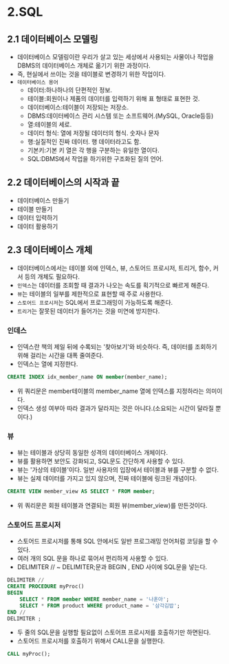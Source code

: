 # 2.SQL

## 2.1 데이터베이스 모델링
- 데이터베이스 모델링이란 우리가 살고 있는 세상에서 사용되는 사물이나 작업을 DBMS의 데이터베이스 개체로 옮기기 위한 과정이다.
- 즉, 현실에서 쓰이는 것을 테이블로 변경하기 위한 작업이다.
- `데이터베이스 용어`
  - 데이터:하나하나의 단편적인 정보.
  - 테이블:회원이나 제품의 데이터를 입력하기 위해 표 형태로 표현한 것.
  - 데이터베이스:테이블이 저장되는 저장소.
  - DBMS:데이터베이스 관리 시스템 또는 소프트웨어.(MySQL, Oracle등등)
  - 열:테이블의 세로. 
  - 데이터 형식: 열에 저장될 데이터의 형식. 숫자나 문자
  - 행:실질적인 진짜 데이터. 행 데이터라고도 함.
  - 기본키:기본 키 열은 각 행을 구분하는 유일한 열이다.
  - SQL:DBMS에서 작업을 하기위한 구조화된 질의 언어.

## 2.2 데이터베이스의 시작과 끝
- 데이터베이스 만들기
- 테이블 만들기
- 데이터 입력하기
- 데이터 활용하기

## 2.3 데이터베이스 개체
- 데이터베이스에서는 테이블 외에 인덱스, 뷰, 스토어드 프로시저, 트리거, 함수, 커서 등의 개체도 필요하다.
- `인덱스`는 데이터를 조회할 때 결과가 나오는 속도를 획기적으로 빠르게 해준다.
- `뷰`는 테이블의 일부를 제한적으로 표현할 때 주로 사용한다.
- `스토어드 프로시저`는 SQL에서 프로그래밍이 가능하도록 해준다. 
- `트리거`는 잘못된 데이터가 들어가는 것을 미연에 방지한다.

### 인데스
- 인덱스란 책의 제일 뒤에 수록되는 '찾아보기'와 비슷하다. 즉, 데이터를 조회하기 위해 걸리는 시간을 대폭 줄여준다.
- 인덱스는 열에 지정한다.
```sql
CREATE INDEX idx_member_name ON member(member_name);
```
- 위 쿼리문은 member테이블의 member_name 열에 인덱스를 지정하라는 의미이다.
- 인덱스 생성 여부아 따라 결과가 달라지는 것은 아니다.(소요되는 시간이 달라질 뿐이다.)
### 뷰
- 뷰는 테이블과 상당히 동일한 성격의 데이터베이스 개체이다.
- 뷰를 활용하면 보안도 강화되고, SQL문도 간단하게 사용할 수 있다.
- 뷰는 '가상의 테이블'이다. 일반 사용자의 입장에서 테이블과 뷰를 구분할 수 없다.
- 뷰는 실제 데이터를 가지고 있지 않으며, 진짜 테이블에 링크된 개념이다.
```sql
CREATE VIEW member_view AS SELECT * FROM member;
```
- 위 쿼리문은 회원 테이블과 연결되는 회원 뷰(member_view)를 만든것이다.

### 스토어드 프로시저
- 스토어드 프로시저를 통해 SQL 안에서도 일반 프로그래밍 언어처럼 코딩을 할 수 있다.
- 여러 개의 SQL 문을 하나로 묶어서 편리하게 사용할 수 있다.
- DELIMITER // ~ DELIMITER;문과 BEGIN , END 사이에 SQL문을 넣는다.
```sql
DELIMITER //
CREATE PROCEDURE myProc()
BEGIN
    SELECT * FROM member WHERE member_name = '나훈아';
    SELECT * FROM product WHERE product_name = '삼각김밥';
END //
DELIMITER ;
```
- 두 줄의 SQL문을 실행할 필요없이 스토어프 프로시저를 호출하기만 하면된다.
- 스토어드 프로시저를 호출하기 위해서 CALL문을 실행한다.
```sql
CALL myProc();
```
